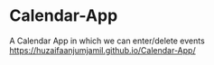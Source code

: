 # Calendar-App
A Calendar App in which we can enter/delete events
https://huzaifaanjumjamil.github.io/Calendar-App/
